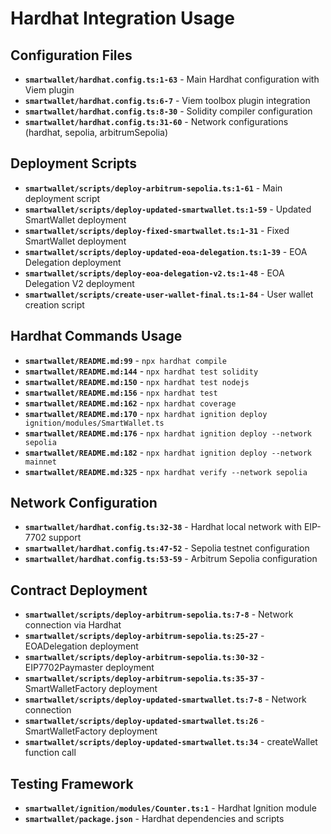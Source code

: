 # Hardhat Integration Usage

## Configuration Files
- **`smartwallet/hardhat.config.ts:1-63`** - Main Hardhat configuration with Viem plugin
- **`smartwallet/hardhat.config.ts:6-7`** - Viem toolbox plugin integration
- **`smartwallet/hardhat.config.ts:8-30`** - Solidity compiler configuration
- **`smartwallet/hardhat.config.ts:31-60`** - Network configurations (hardhat, sepolia, arbitrumSepolia)

## Deployment Scripts
- **`smartwallet/scripts/deploy-arbitrum-sepolia.ts:1-61`** - Main deployment script
- **`smartwallet/scripts/deploy-updated-smartwallet.ts:1-59`** - Updated SmartWallet deployment
- **`smartwallet/scripts/deploy-fixed-smartwallet.ts:1-31`** - Fixed SmartWallet deployment
- **`smartwallet/scripts/deploy-updated-eoa-delegation.ts:1-39`** - EOA Delegation deployment
- **`smartwallet/scripts/deploy-eoa-delegation-v2.ts:1-48`** - EOA Delegation V2 deployment
- **`smartwallet/scripts/create-user-wallet-final.ts:1-84`** - User wallet creation script

## Hardhat Commands Usage
- **`smartwallet/README.md:99`** - `npx hardhat compile`
- **`smartwallet/README.md:144`** - `npx hardhat test solidity`
- **`smartwallet/README.md:150`** - `npx hardhat test nodejs`
- **`smartwallet/README.md:156`** - `npx hardhat test`
- **`smartwallet/README.md:162`** - `npx hardhat coverage`
- **`smartwallet/README.md:170`** - `npx hardhat ignition deploy ignition/modules/SmartWallet.ts`
- **`smartwallet/README.md:176`** - `npx hardhat ignition deploy --network sepolia`
- **`smartwallet/README.md:182`** - `npx hardhat ignition deploy --network mainnet`
- **`smartwallet/README.md:325`** - `npx hardhat verify --network sepolia`

## Network Configuration
- **`smartwallet/hardhat.config.ts:32-38`** - Hardhat local network with EIP-7702 support
- **`smartwallet/hardhat.config.ts:47-52`** - Sepolia testnet configuration
- **`smartwallet/hardhat.config.ts:53-59`** - Arbitrum Sepolia configuration

## Contract Deployment
- **`smartwallet/scripts/deploy-arbitrum-sepolia.ts:7-8`** - Network connection via Hardhat
- **`smartwallet/scripts/deploy-arbitrum-sepolia.ts:25-27`** - EOADelegation deployment
- **`smartwallet/scripts/deploy-arbitrum-sepolia.ts:30-32`** - EIP7702Paymaster deployment
- **`smartwallet/scripts/deploy-arbitrum-sepolia.ts:35-37`** - SmartWalletFactory deployment
- **`smartwallet/scripts/deploy-updated-smartwallet.ts:7-8`** - Network connection
- **`smartwallet/scripts/deploy-updated-smartwallet.ts:26`** - SmartWalletFactory deployment
- **`smartwallet/scripts/deploy-updated-smartwallet.ts:34`** - createWallet function call

## Testing Framework
- **`smartwallet/ignition/modules/Counter.ts:1`** - Hardhat Ignition module
- **`smartwallet/package.json`** - Hardhat dependencies and scripts
